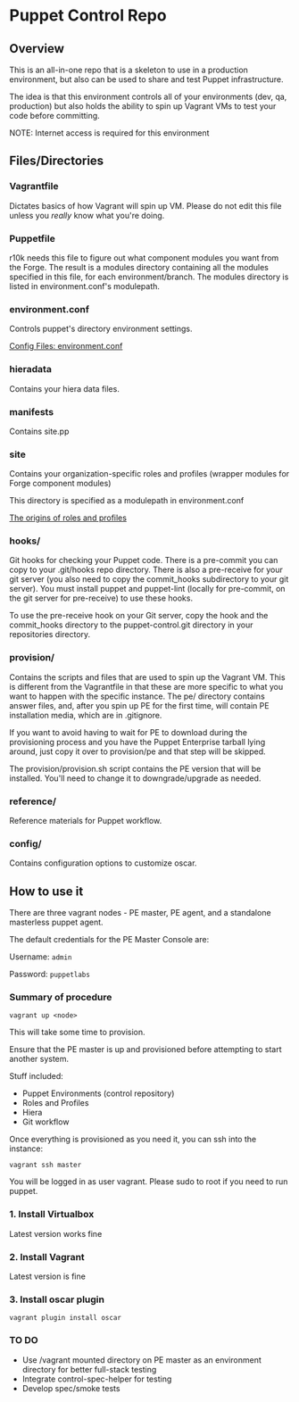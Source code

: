 # Puppet Control Repo

## Overview

This is an all-in-one repo that is a skeleton to use in a production environment, but also can be used to share and test Puppet infrastructure.

The idea is that this environment controls all of your environments (dev, qa, production) but also holds the ability to spin up Vagrant VMs to test your code before committing.

NOTE: Internet access is required for this environment

## Files/Directories

### Vagrantfile

Dictates basics of how Vagrant will spin up VM. Please do not edit this file unless you *really* know what you're doing.

### Puppetfile
r10k needs this file to figure out what component modules you want from the Forge. The result is a modules directory containing all the modules specified in this file, for each environment/branch. The modules directory is listed in environment.conf's modulepath.

### environment.conf
Controls puppet's directory environment settings.

[Config Files: environment.conf](https://docs.puppetlabs.com/puppet/latest/reference/config_file_environment.html)

### hieradata
Contains your hiera data files.

### manifests
Contains site.pp

### site
Contains your organization-specific roles and profiles (wrapper modules for Forge component modules)

This directory is specified as a modulepath in environment.conf

[The origins of roles and profiles](http://www.craigdunn.org/2012/05/239/)

### hooks/
Git hooks for checking your Puppet code. There is a pre-commit you can copy to your .git/hooks repo directory. There is also a pre-receive for your git server (you also need to copy the commit_hooks subdirectory to your git server). You must install puppet and puppet-lint (locally for pre-commit, on the git server for pre-receive) to use these hooks.

To use the pre-receive hook on your Git server, copy the hook and the commit_hooks directory to the puppet-control.git directory in your repositories directory.

### provision/

Contains the scripts and files that are used to spin up the Vagrant VM. This is different from the Vagrantfile in that these are more specific to what you want to happen with the specific instance. The pe/ directory contains answer files, and, after you spin up PE for the first time, will contain PE installation media, which are in .gitignore.

If you want to avoid having to wait for PE to download during the provisioning process and you have the Puppet Enterprise tarball lying around, just copy it over to provision/pe and that step will be skipped.

The provision/provision.sh script contains the PE version that will be installed. You'll need to change it to downgrade/upgrade as needed.

### reference/
Reference materials for Puppet workflow.

### config/

Contains configuration options to customize oscar.

## How to use it

There are three vagrant nodes - PE master, PE agent, and a standalone masterless puppet agent.

The default credentials for the PE Master Console are:

Username: `admin`

Password: `puppetlabs`

### Summary of procedure


```
vagrant up <node>
```

This will take some time to provision.

Ensure that the PE master is up and provisioned before attempting to start
another system.

Stuff included:

* Puppet Environments (control repository)
* Roles and Profiles
* Hiera
* Git workflow

Once everything is provisioned as you need it, you can ssh into the instance:

```
vagrant ssh master
```

You will be logged in as user vagrant. Please sudo to root if you need to run puppet.


### 1. Install Virtualbox

Latest version works fine

### 2. Install Vagrant

Latest version is fine

### 3. Install oscar plugin

```
vagrant plugin install oscar
```

### TO DO

* Use /vagrant mounted directory on PE master as an environment directory for better full-stack testing
* Integrate control-spec-helper for testing
* Develop spec/smoke tests

